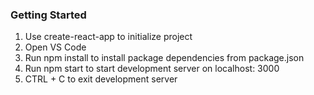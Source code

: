 ### Getting Started
1. Use create-react-app to initialize project
1. Open VS Code
1. Run npm install to install package dependencies from package.json
1. Run npm start to start development server on localhost: 3000
1. CTRL + C to exit development server